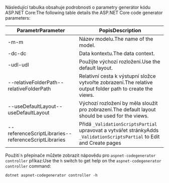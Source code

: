 <span data-ttu-id="abd8b-101">Následující tabulka obsahuje podrobnosti o parametry generátor kódu ASP.NET Core:</span><span class="sxs-lookup"><span data-stu-id="abd8b-101">The following table details the ASP.NET Core code generator parameters:</span></span>

| <span data-ttu-id="abd8b-102">Parametr</span><span class="sxs-lookup"><span data-stu-id="abd8b-102">Parameter</span></span>               | <span data-ttu-id="abd8b-103">Popis</span><span class="sxs-lookup"><span data-stu-id="abd8b-103">Description</span></span>|
| ----------------- | ------------ |
| <span data-ttu-id="abd8b-104">-m</span><span class="sxs-lookup"><span data-stu-id="abd8b-104">-m</span></span>  | <span data-ttu-id="abd8b-105">Název modelu.</span><span class="sxs-lookup"><span data-stu-id="abd8b-105">The name of the model.</span></span> |
| <span data-ttu-id="abd8b-106">-dc</span><span class="sxs-lookup"><span data-stu-id="abd8b-106">-dc</span></span>  | <span data-ttu-id="abd8b-107">Data kontextu.</span><span class="sxs-lookup"><span data-stu-id="abd8b-107">The data context.</span></span> |
| <span data-ttu-id="abd8b-108">-udl</span><span class="sxs-lookup"><span data-stu-id="abd8b-108">-udl</span></span> | <span data-ttu-id="abd8b-109">Použijte výchozí rozložení.</span><span class="sxs-lookup"><span data-stu-id="abd8b-109">Use the default layout.</span></span> |
| <span data-ttu-id="abd8b-110">--relativeFolderPath</span><span class="sxs-lookup"><span data-stu-id="abd8b-110">--relativeFolderPath</span></span> | <span data-ttu-id="abd8b-111">Relativní cesta k výstupní složce vytvořte zobrazení.</span><span class="sxs-lookup"><span data-stu-id="abd8b-111">The relative output folder path to create the views.</span></span> |
| <span data-ttu-id="abd8b-112">--useDefaultLayout</span><span class="sxs-lookup"><span data-stu-id="abd8b-112">--useDefaultLayout</span></span> | <span data-ttu-id="abd8b-113">Výchozí rozložení by měla sloužit pro zobrazení.</span><span class="sxs-lookup"><span data-stu-id="abd8b-113">The default layout should be used for the views.</span></span> |
| <span data-ttu-id="abd8b-114">--referenceScriptLibraries</span><span class="sxs-lookup"><span data-stu-id="abd8b-114">--referenceScriptLibraries</span></span> | <span data-ttu-id="abd8b-115">Přidá `_ValidationScriptsPartial` upravovat a vytvářet stránky</span><span class="sxs-lookup"><span data-stu-id="abd8b-115">Adds `_ValidationScriptsPartial` to Edit and Create pages</span></span> |

<span data-ttu-id="abd8b-116">Použití `h` přepínače můžete zobrazit nápovědu pro `aspnet-codegenerator controller` příkaz:</span><span class="sxs-lookup"><span data-stu-id="abd8b-116">Use the `h` switch to get help on the `aspnet-codegenerator controller` command:</span></span>

```console
dotnet aspnet-codegenerator controller -h
```